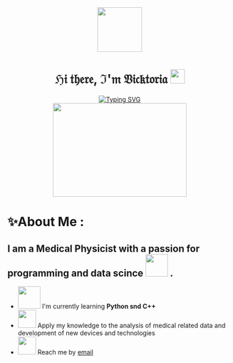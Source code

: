 <div id="header" align="center">
  <img src="https://media.giphy.com/media/v1.Y2lkPTc5MGI3NjExejhqa3N4dGx3OG11MXJsa2hzeDI4NHE3bGMxZTVyNnloZGJtMWprdCZlcD12MV9pbnRlcm5hbF9naWZfYnlfaWQmY3Q9Zw/KHh7jLrG6gIXBTnxsp/giphy.gif" width="100"/>
</div>
<h1 align="center">ℌ𝔦 𝔱𝔥𝔢𝔯𝔢, ℑ'𝔪 𝔙𝔦𝔠𝔨𝔱𝔬𝔯𝔦𝔞 
<img src="https://media.giphy.com/media/7hL4RfPDSaDNm/giphy.gif" height="32"/></h1>
<div align="center">
  <a href="https://git.io/typing-svg"><img src="https://readme-typing-svg.herokuapp.com?font=Ephesis&size=35&pause=1000&color=913DBA&random=false&width=452&height=58&lines=Computer+science+student%2C+medical+physicist+"alt="Typing SVG" /></a> 
</div>
<div align="center">
  <img src="https://media.giphy.com/media/v1.Y2lkPTc5MGI3NjExdmhpeW1oYThraTl0NmVkM2dkM29vc3ZkcG1qNzc2anR6MzFiMmQ4ciZlcD12MV9pbnRlcm5hbF9naWZfYnlfaWQmY3Q9cw/nXprdF4nO7nUqelS4H/giphy.gif" width="300" height="210"/>
</div>

# :sparkles:About Me :
## I am a Medical Physicist with a passion for programming and data scince <img src="https://media.giphy.com/media/v1.Y2lkPTc5MGI3NjExbjhkMGVhdDZsbjBidzZxamJ3dGFwbW1sNGYxZHNyczN1d2JmdjN5OSZlcD12MV9pbnRlcm5hbF9naWZfYnlfaWQmY3Q9cw/7etSUDcwQ1P5cGkFin/giphy.gif" width="50"> .
-  <img src="https://media.giphy.com/media/5jZQXYdrM4GysZ9JfL/giphy.gif" width="50"> I'm currently learning **Python snd C++**
-  <img src="https://media.giphy.com/media/vodYOFNLVmBBxy5umh/giphy.gif" width="40"> Аpply my knowledge to the analysis of medical related data and development of new devices and technologies
- <img src="https://media.giphy.com/media/dRAYFVGbcB7FxoHmub/giphy.gif" width="40"> Reach me by [email](mailto:mail-adress)

